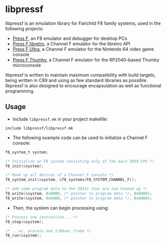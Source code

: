 # libpressf

libpressf is an emulation library for Fairchild F8 family systems, used in the following projects:

- [Press F](https://github.com/celerizer/Press-F), an F8 emulator and debugger for desktop PCs
- [Press F libretro](https://github.com/celerizer/Press-F-libretro), a Channel F emulator for the libretro API
- [Press F Ultra](https://github.com/celerizer/Press-F-Ultra), a Channel F emulator for the Nintendo 64 video game console
- [Press F Thumby](https://github.com/celerizer/Press-F-Thumby), a Channel F emulator for the RP2040-based Thumby microconsole

libpressf is written to maintain maximum compatibility with build targets, being written in C89 and using as few standard libraries as possible. libpressf is also designed to encourage encapsulation as well as functional programming.

## Usage

- Include `libpressf.mk` in your project makefile:

```make
include libpressf/libpressf.mk
```

- The following example code can be used to initialize a Channel F console:

```c
f8_system_t system;

/* Initialize an F8 system consisting only of the main 3850 CPU */
f8_init(&system);

/* Hook up all devices of a Channel F console */
f8_system_init(&system, &f8_systems[F8_SYSTEM_CHANNEL_F]);

/* Add some program data to the 3851s that are now hooked up */
f8_write(&system, 0x0000, /* pointer to program data */, 0x0400);
f8_write(&system, 0x0400, /* pointer to program data */, 0x0400);
```

- Then, the system can begin processing using:

```c
/* Process one instruction... */
f8_step(&system);

/* ...or, process one 1/60sec frame */
f8_run(&system);
```
